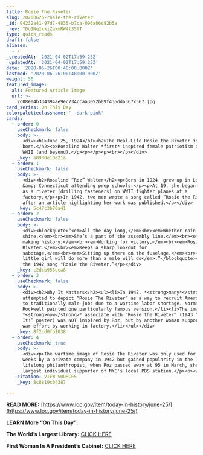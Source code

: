```yaml
---
title: Rosie The Riveter
slug: 20200626-rosie-the-riveter
_id: 94232a41-97d7-4835-b7ca-096a86e82b5a
_rev: TDo1Nq1xkiZakmRW4t35fT
type: quick_reads
draft: false
aliases:
  - /
_createdAt: '2021-04-02T17:59:25Z'
_updatedAt: '2021-04-02T17:59:25Z'
date: '2020-06-26T00:48:00.000Z'
lastmod: '2020-06-26T00:48:00.000Z'
weight: 50
featured_image:
  alt: Featured Article Image
  url: >-
    2c08e04b334394ae9ec734ccaa3052b09f436dda367x367.jpg
card_series: On This Day
colorpaletteclassname: '--dark-pink'
cards:
  - order: 0
    useCheckmark: false
    body: >-
      <div><h1>June 25, 1924</h1><h2>The Real-Life Rosie the Riveter is
      born.</h2><p>Rosalind Walter *first* inspired female patriotism during
      WWII (and beyond).</p><p></p><p><br></p></div>
    _key: a8980e10e21a
  - order: 1
    useCheckmark: false
    body: >-
      <div><h2>Rosalind “Roz” Walter</h2><p>Born in 1924, grew up in Long Island
      &amp; Connecticut attending prep schools.</p><p>At 19, she began working
      as a riveter (drilling fasteners) on WWII fighter planes at a
      factory.</p><p>In 1942, two men wrote a song called “Rosie the Riveter”
      after an article highlighting her work was published.</p></div>
    _key: 5c47c3b70a41
  - order: 2
    useCheckmark: false
    body: >-
      <div><blockquote>“<em>All the day long,</em><br><em>Whether rain or
      shine,</em><br><em>She’s a part of the assembly line.</em><br><em>She’s
      making history,</em><br><em>Working for victory,</em><br><em>Rosie the
      Riveter.</em><br><em>Keeps a sharp lookout for
      sabotage,</em><br><em>Sitting up there on the fuselage.</em><br><em>That
      little girl will do more than a male will do</em>.”</blockquote><p>From
      the 1942 song "Rosie the Riveter.”</p></div>
    _key: c2dcb953eca8
  - order: 3
    useCheckmark: false
    body: >-
      <div><h2>Why It Matters</h2><ul><li>In 1942, *<strong>many*</strong>
      attempted to depict “Rosie The Riveter” as a way to recruit American women
      to traditionally male jobs due to a wartime labor shortage. Norman
      Rockwell painted one particularly famous version.</li><li>The image we
      *<strong>now</strong>* associate with “Rosie the Riveter” (1943 “We Can Do
      It!” poster) was NOT inspired by Roz, but by another woman supporting the
      war effort by working in factory.</li></ul></div>
    _key: 8f2cd0fb1038
  - order: 4
    useCheckmark: true
    body: >-
      <div><p>The wartime image of Rosie The Riveter was only used for several
      weeks by a private company in 1942 but gained popularity in the 1980s. A
      lifelong philanthropist, when Roz passed away at 95 in March, she was the
      largest individual supporter of NYC's local PBS station.</p><p></p></div>
    citation: VIEW SOURCES
    _key: 8c8819c04387

---
```

**READ MORE:** [https://www.loc.gov/item/today-in-history/june-25/](https://www.loc.gov/item/today-in-history/june-25/)

**LEARN More “On This Day”:**

**The World’s Largest Library:** [CLICK HERE](https://smarthernews.com/otd-library-of-congress/)

**First Woman In A President’s Cabinet:** [CLICK HERE](https://smarthernews.com/otd-frances-perkins/)